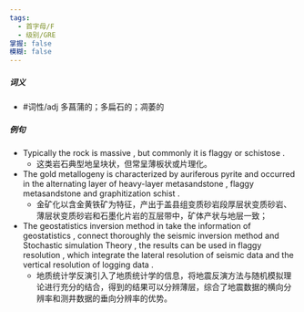 ```yaml
---
tags:
  - 首字母/F
  - 级别/GRE
掌握: false
模糊: false
---
```

##### 词义
- #词性/adj  多菖蒲的；多扁石的；凋萎的
##### 例句
- Typically the rock is massive , but commonly it is flaggy or schistose .
	- 这类岩石典型地呈块状，但常呈薄板状或片理化。
- The gold metallogeny is characterized by auriferous pyrite and occurred in the alternating layer of heavy-layer metasandstone , flaggy metasandstone and graphitization schist .
	- 金矿化以含金黄铁矿为特征，产出于盖县组变质砂岩段厚层状变质砂岩、薄层状变质砂岩和石墨化片岩的互层带中，矿体产状与地层一致；
- The geostatistics inversion method in take the information of geostatistics , connect thoroughly the seismic inversion method and Stochastic simulation Theory , the results can be used in flaggy resolution , which integrate the lateral resolution of seismic data and the vertical resolution of logging data .
	- 地质统计学反演引入了地质统计学的信息，将地震反演方法与随机模拟理论进行充分的结合，得到的结果可以分辨薄层，综合了地震数据的横向分辨率和测井数据的垂向分辨率的优势。
